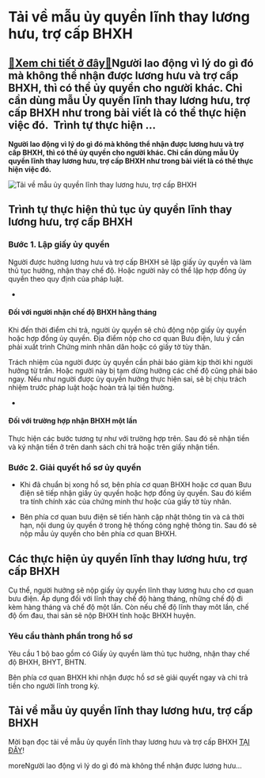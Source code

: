 Tải về mẫu ủy quyền lĩnh thay lương hưu, trợ cấp BHXH
=====================================================

[:gift:Xem chi tiết ở đây:gift:](https://hddtvn.com/tai-ve-mau-uy-quyen-linh-thay-luong-huu-tro-cap-bhxh/)Người lao động vì lý do gì đó mà không thể nhận được lương hưu và trợ cấp BHXH, thì có thể ủy quyền cho người khác. Chỉ cần dùng mẫu Ủy quyền lĩnh thay lương hưu, trợ cấp BHXH như trong bài viết là có thể thực hiện việc đó.  Trình tự thực hiện …
-----------------------------------------------------------------------------------------------------------------------------------------------------------------------------------------------------------------------------------------------------

**Người lao động vì lý do gì đó mà không thể nhận được lương hưu và trợ cấp BHXH, thì có thể ủy quyền cho người khác. Chỉ cần dùng mẫu Ủy quyền lĩnh thay lương hưu, trợ cấp BHXH như trong bài viết là có thể thực hiện việc đó.**


![Tải về mẫu ủy quyền lĩnh thay lương hưu, trợ cấp BHXH](https://hddtvn.com/wp-content/uploads/2021/01/tang-luong-huu-tu-1-7-2020_0411165310.jpg)


**Trình tự thực hiện thủ tục ủy quyền lĩnh thay lương hưu, trợ cấp BHXH**
-------------------------------------------------------------------------


### **Bước 1. Lập giấy ủy quyền**


Người được hưởng lương hưu và trợ cấp BHXH sẽ lập giấy ủy quyền và làm thủ tục hưởng, nhận thay chế độ. Hoặc người này có thể lập hợp đồng ủy quyền theo quy định của pháp luật. 




* 
#### Đối với người nhận chế độ BHXH hằng tháng






Khi đến thời điểm chi trả, người ủy quyền sẽ chủ động nộp giấy ủy quyền hoặc hợp đồng ủy quyền. Địa điểm nộp cho cơ quan Bưu điện, lưu ý cần phải xuất trình Chứng minh nhân dân hoặc có giấy tờ tùy thân. 


Trách nhiệm của người được ủy quyền cần phải báo giảm kịp thời khi người hưởng từ trần. Hoặc người này bị tạm dừng hưởng các chế độ cũng phải báo ngay. Nếu như người được ủy quyền hưởng thực hiện sai, sẽ bị chịu trách nhiệm trước pháp luật hoặc hoàn trả lại tiền hưởng. 




* 
#### Đối với trường hợp nhận BHXH một lần






Thực hiện các bước tương tự như với trường hợp trên. Sau đó sẽ nhận tiền và ký nhận tiền ở trên danh sách chi trả hoặc trên giấy nhận tiền. 


### **Bước 2. Giải quyết hồ sơ ủy quyền**




* Khi đã chuẩn bị xong hồ sơ, bên phía cơ quan BHXH hoặc cơ quan Bưu điện sẽ tiếp nhận giấy ủy quyền hoặc hợp đồng ủy quyền. Sau đó kiểm tra tính chính xác của chứng minh thư hoặc của giấy tờ tùy nhân. 

* Bên phía cơ quan bưu điện sẽ tiến hành cập nhật thông tin và cả thời hạn, nội dung ủy quyền ở trong hệ thống công nghệ thông tin. Sau đó sẽ nộp mẫu ủy quyền cho bên phía cơ quan BHXH. 



**Các thực hiện ủy quyền lĩnh thay lương hưu, trợ cấp BHXH**
------------------------------------------------------------


Cụ thể, người hưởng sẽ nộp giấy ủy quyền lĩnh thay lương hưu cho cơ quan bưu điện. Áp dụng đối với lĩnh thay chế độ hàng tháng, những chế độ đi kèm hàng tháng và chế độ một lần. Còn nếu chế độ lĩnh thay môt lần, chế độ ốm đau, thai sản sẽ nộp BHXH tỉnh hoặc BHXH huyện. 


### **Yêu cầu thành phần trong hồ sơ**


Yêu cầu 1 bộ bao gồm có Giấy ủy quyền làm thủ tục hưởng, nhận thay chế độ BHXH, BHYT, BHTN. 


Bên phía cơ quan BHXH khi nhận được hồ sơ sẽ giải quyết ngay và chi trả tiền cho người lĩnh trong kỳ.     


**Tải về mẫu ủy quyền lĩnh thay lương hưu, trợ cấp BHXH**
---------------------------------------------------------


Mời bạn đọc tải về mẫu ủy quyền lĩnh thay lương hưu và trợ cấp BHXH [TẠI ĐÂY](https://drive.google.com/file/d/1Bn16Y7pX0X1KCWg4kBfnWih_w5AE4-qa/view?usp=sharing)!


moreNgười lao động vì lý do gì đó mà không thể nhận được lương hưu…

